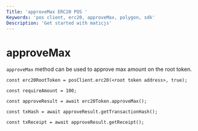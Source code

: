 ```yaml
---
Title: 'approveMax ERC20 POS '
Keywords: 'pos client, erc20, approveMax, polygon, sdk'
Description: 'Get started with maticjs'
---
```


# approveMax

`approveMax` method can be used to approve max amount on the root token.

```
const erc20RootToken = posClient.erc20(<root token address>, true);

const requireAmount = 100;

const approveResult = await erc20Token.approveMax();

const txHash = await approveResult.getTransactionHash();

const txReceipt = await approveResult.getReceipt();

```
